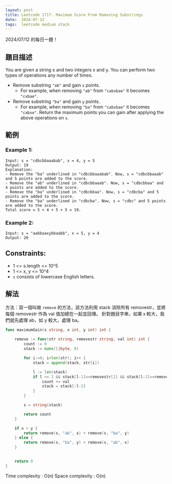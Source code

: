 ```yaml
---
layout: post
title: Leetcode 1717. Maximum Score From Removing Substrings
date:  2024-07-12
tags:  leetcode medium stack 
---
```


2024/07/12 的每日一題！

## 題目描述
You are given a string s and two integers x and y. You can perform two types of operations any number of times.

- Remove substring `"ab"` and gain `x` points.
  - For example, when removing `"ab"` from `"cabxbae"` it becomes `"cxbae"`.
- Remove substring `"ba"` and gain `y` points.
  - For example, when removing `"ba"` from `"cabxbae"` it becomes `"cabxe"`.
Return the maximum points you can gain after applying the above operations on `s`.



## 範例
### Example 1:
```
Input: s = "cdbcbbaaabab", x = 4, y = 5
Output: 19
Explanation:
- Remove the "ba" underlined in "cdbcbbaaabab". Now, s = "cdbcbbaaab" and 5 points are added to the score.
- Remove the "ab" underlined in "cdbcbbaaab". Now, s = "cdbcbbaa" and 4 points are added to the score.
- Remove the "ba" underlined in "cdbcbbaa". Now, s = "cdbcba" and 5 points are added to the score.
- Remove the "ba" underlined in "cdbcba". Now, s = "cdbc" and 5 points are added to the score.
Total score = 5 + 4 + 5 + 5 = 19.
```

### Example 2:
```
Input: s = "aabbaaxybbaabb", x = 5, y = 4
Output: 20
 ```

## Constraints:

- 1 <= s.length <= 10^5
- 1 <= x, y <= 10^4
- `s` consists of lowercase English letters.


## 解法
方法：寫一個叫做 `remove` 的方法，該方法利用 stack 消除所有 removestr，並將每個 removestr 作為 val 值加總在一起並回傳。
針對題目字串，如果ｘ較大，我們就先處理 ab，如 y 較大，處理 ba。

``` go 
func maximumGain(s string, x int, y int) int {
    
    remove := func(str string, removestr string, val int) int {
        count := 0
        stack := make([]byte, 0)

        for i:=0; i<len(str); i++ {
            stack = append(stack, str[i])

            l := len(stack)
            if l >= 2 && stack[l-1]==removestr[1] && stack[l-2]==removestr[0] {
                count += val
                stack = stack[:l-2]
            }
        }

        s = string(stack)

        return count
    }

    if x > y { 
        return remove(s, "ab", x) + remove(s, "ba", y) 
    } else {
        return remove(s, "ba", y) + remove(s, "ab", x)
    }
    

    return 0
}
```
Time complexity : O(n)
Space complexity : O(n)

